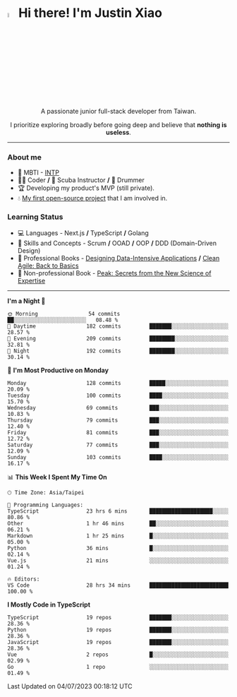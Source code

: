 # <img src="https://media.giphy.com/media/hvRJCLFzcasrR4ia7z/giphy.gif" width="5%">Hi there! I'm Justin Xiao
<p align="center">A passionate junior full-stack developer from Taiwan.  </p>
<p align="center">I prioritize exploring broadly before going deep and believe that <b>nothing is useless</b>.</p>

---
### About me
- 👀 MBTI - [INTP](https://www.16personalities.com/intp-personality)
- 👨‍💻 Coder **/** 🤿 Scuba Instructor **/** 🥁 Drummer
- 🏆 Developing my product's MVP (still private).
- 💧 [My first open-source project](https://github.com/Game-as-a-Service/Game-Lobby-Web) that I am involved in.

### Learning Status
- ‍💻 Languages - Next.js **/** TypeScript **/** Golang
- 🧠 Skills and Concepts - Scrum **/** OOAD **/** OOP **/** DDD (Domain-Driven Design)
- 📖 Professional Books - [Designing Data-Intensive Applications](https://a.co/d/aNTrecE) **/** [Clean Agile: Back to Basics](https://a.co/d/5K1qUNh)
- 🔖 Non-professional Book - [Peak: Secrets from the New Science of Expertise](https://a.co/d/9aoCxyl)

---
<!--START_SECTION:waka-->
**I'm a Night 🦉** 

```text
🌞 Morning                54 commits          ██░░░░░░░░░░░░░░░░░░░░░░░   08.48 % 
🌆 Daytime                182 commits         ███████░░░░░░░░░░░░░░░░░░   28.57 % 
🌃 Evening                209 commits         ████████░░░░░░░░░░░░░░░░░   32.81 % 
🌙 Night                  192 commits         ████████░░░░░░░░░░░░░░░░░   30.14 % 
```
📅 **I'm Most Productive on Monday** 

```text
Monday                   128 commits         █████░░░░░░░░░░░░░░░░░░░░   20.09 % 
Tuesday                  100 commits         ████░░░░░░░░░░░░░░░░░░░░░   15.70 % 
Wednesday                69 commits          ███░░░░░░░░░░░░░░░░░░░░░░   10.83 % 
Thursday                 79 commits          ███░░░░░░░░░░░░░░░░░░░░░░   12.40 % 
Friday                   81 commits          ███░░░░░░░░░░░░░░░░░░░░░░   12.72 % 
Saturday                 77 commits          ███░░░░░░░░░░░░░░░░░░░░░░   12.09 % 
Sunday                   103 commits         ████░░░░░░░░░░░░░░░░░░░░░   16.17 % 
```


📊 **This Week I Spent My Time On** 

```text
🕑︎ Time Zone: Asia/Taipei

💬 Programming Languages: 
TypeScript               23 hrs 6 mins       ████████████████████░░░░░   80.86 % 
Other                    1 hr 46 mins        ██░░░░░░░░░░░░░░░░░░░░░░░   06.21 % 
Markdown                 1 hr 25 mins        █░░░░░░░░░░░░░░░░░░░░░░░░   05.00 % 
Python                   36 mins             █░░░░░░░░░░░░░░░░░░░░░░░░   02.14 % 
Vue.js                   21 mins             ░░░░░░░░░░░░░░░░░░░░░░░░░   01.24 % 

🔥 Editors: 
VS Code                  28 hrs 34 mins      █████████████████████████   100.00 % 
```

**I Mostly Code in TypeScript** 

```text
TypeScript               19 repos            ███████░░░░░░░░░░░░░░░░░░   28.36 % 
Python                   19 repos            ███████░░░░░░░░░░░░░░░░░░   28.36 % 
JavaScript               19 repos            ███████░░░░░░░░░░░░░░░░░░   28.36 % 
Vue                      2 repos             █░░░░░░░░░░░░░░░░░░░░░░░░   02.99 % 
Go                       1 repo              ░░░░░░░░░░░░░░░░░░░░░░░░░   01.49 % 
```




 Last Updated on 04/07/2023 00:18:12 UTC
<!--END_SECTION:waka-->
